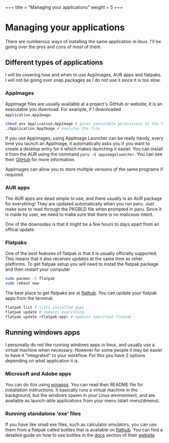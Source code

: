 +++
title = "Managing your applications"
weight = 5
+++

# Managing your applications

There are numberous ways of installing the same application in linux. I'll be going over
the pros and cons of most of them.

## Different types of applications

I will be covering how and when to use AppImages, AUR apps and flatpaks. I will not be going over snap packages as I do not use it since it is too slow.

### AppImages

AppImage files are usually available at a project's GitHub or website, it is an executable
you download. For example, if I downloaded `Application.AppImage`.
```sh
chmod a+x Application.AppImage # gives executable permissions to the file
./Application.AppImage # executes the file
```
If you use AppImages, using AppImage Launcher can be really handy, every time you
launch an AppImage, it automatically asks you if you want to create a desktop entry for
it which makes launching it easier. You can install it from the AUR using the command
`paru -S appimagelauncher`. You can see their [GitHub](https://github.com/TheAssassin/AppImageLauncher) for more information.

AppImages can allow you to store multiple versions of the same programs if required.


### AUR apps

The AUR apps are dead simple to use, and there usually is an AUR package for everything!
They are updated automatically when you run paru. Just make sure to read through the
PKGBLD file when prompted in paru. Since it is made by user, we need to make sure that
there is no malicious intent.

One of the downsides is that it might be a few hours to days apart from an offical update.

### Flatpaks

One of the best features of flatpak is that it is usually officially supported. This
means that it also receives updates at the same time as other platforms. To get flatpak
setup you will need to install the flatpak package and then restart your computer
```sh
sudo pacman -S flatpak
sudo reboot now
```

The best place to get flatpaks are at [flathub](https://flathub.org/home).
You can update your flatpak apps from the terminal.
```sh
flatpak list # lists installed apps
flatpak update # updates everything
flatpak update <flatpak-app> # updates specified flatpak
```

## Running windows apps

I personally do not like running windows apps in linux, and usually use a virtual machine
when necessary. However for some people it may be easier to have it "integrated" to your
workflow. For this you have 2 options depending on what application it is.

### Microsoft and Adobe apps

You can do this using [winapps](https://github.com/Fmstrat/winapps). You can read their
README file for installation instructions. It basically runs a virtual machine in the
background, but the windows spawn in your Linux environment, and are available as 
launch-able applications from your menu (start menu/dmenu).

### Running standalone 'exe' files

If you have like small exe files, such as calculator emulators, you can use them from a 
flatpak called bottles that is available on [flathub](https://flathub.org/apps/details/com.usebottles.bottles). You can find a detailed guide on how to use bottles in the [docs](https://docs.usebottles.com/) section of their [website](https://usebottles.com/)
